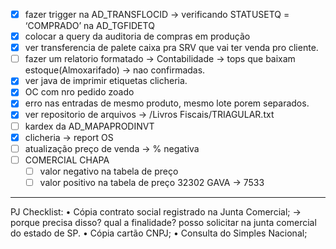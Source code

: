 - [x] fazer trigger na AD_TRANSFLOCID → verificando STATUSETQ = ‘COMPRADO’ na AD_TGFIDETQ
- [x] colocar a query da auditoria de compras em produção
- [x] ver transferencia de palete caixa pra SRV que vai ter venda pro cliente.
- [ ] fazer um relatorio formatado → Contabilidade → tops que baixam estoque(Almoxarifado) → nao confirmadas.
- [x] ver java de imprimir etiquetas clicheria.
- [x] OC com nro pedido zoado
- [x] erro nas entradas de mesmo produto, mesmo lote porem separados.
- [x] ver repositorio de arquivos → /Livros Fiscais/TRIAGULAR.txt
- [ ] kardex da AD_MAPAPRODINVT
- [x] clicheria → report OS
- [ ] atualização preço de venda → % negativa
- [ ] COMERCIAL CHAPA
	- [ ] valor negativo na tabela de preço
	- [ ] valor positivo na tabela de preço
	32302
	GAVA → 7533
---

PJ Checklist:
• Cópia contrato social registrado na Junta Comercial; → porque precisa disso? qual a finalidade? posso solicitar na junta comercial do estado de SP.
• Cópia cartão CNPJ;
• Consulta do Simples Nacional;


	